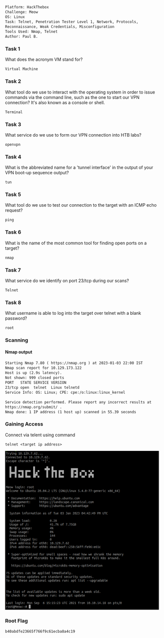 ```
Platform: HackThebox
Challenge: Meow
OS: Linux
Task: Telnet, Penetration Tester Level 1, Network, Protocols, Reconnaissance, Weak Credentials, Misconfiguration
Tools Used: Nmap, Telnet
Author: Paul B.
```

### Task 1
What does the acronym VM stand for?
```
Virtual Machine
```
### Task 2
What tool do we use to interact with the operating system in order to issue commands via the command line, such as the one to start our VPN connection? It's also known as a console or shell.
```
Terminal
```
### Task 3
What service do we use to form our VPN connection into HTB labs?
```
openvpn
```
### Task 4
What is the abbreviated name for a 'tunnel interface' in the output of your VPN boot-up sequence output?
```
tun
```
### Task 5
What tool do we use to test our connection to the target with an ICMP echo request?
```
ping
```
### Task 6
What is the name of the most common tool for finding open ports on a target?
```
nmap
```
### Task 7
What service do we identify on port 23/tcp during our scans?
```
Telnet
```
### Task 8
What username is able to log into the target over telnet with a blank password?
```
root
```


### Scanning
#### Nmap output
```
Starting Nmap 7.80 ( https://nmap.org ) at 2023-01-03 22:00 IST
Nmap scan report for 10.129.173.122
Host is up (2.9s latency).
Not shown: 999 closed ports
PORT   STATE SERVICE VERSION
23/tcp open  telnet  Linux telnetd
Service Info: OS: Linux; CPE: cpe:/o:linux:linux_kernel

Service detection performed. Please report any incorrect results at https://nmap.org/submit/ .
Nmap done: 1 IP address (1 host up) scanned in 55.39 seconds
```

### Gaining Access
Connect via telent using command
```
telnet <target ip address>
```


![HTB - Meow - Telnet.png](https://github.com/paulb-csr/CTF-Writeups/blob/main/HackTheBox/Meow/HTB-%20Meow%20Telnet.png?raw=true)

### Root Flag
```
b40abdfe23665f766f9c61ecba8a4c19
```
